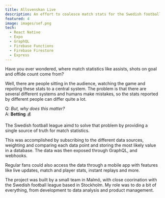 ```yaml
---
title: Allsvenskan Live
description: An effort to coalesce match stats for the Swedish football league into a single source of truth.
featured: 4
image: images/sef.png
tech:
  - React Native
  - Expo
  - GraphQL
  - Firebase Functions
  - Firebase Firestore
  - Express
---
```


Have you ever wondered, where match statistics like assists, shots on goal and offide count come from?

Well, there are people sitting in the audience, watching the game and repoting these stats to a central system. The problem is that there are several different systems and humans make mistakes, so the stats reported by different people can differ quite a lot.

Q: _But, why does this matter?_  
A: **Betting** 💰

The Swedish football league aimd to solve that problem by providing a single source of truth for match statistics.

This was accomplished by subscribing to the different data sources, weighting and comparing each data point and storing the most likely value in a database. The data was then exposed through GraphQL, and webhooks.

Regular fans could also access the data through a mobile app with features like live updates, match and player stats, instant replays and more.

The project was built by a small team in Malmö, with close coorination with the Swedish football league based in Stockholm. My role was to do a bit of everything, from development to data analysis and product management.
